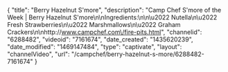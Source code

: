 {
    "title": "Berry Hazelnut S'more",
    "description": "Camp Chef S'more of the Week | Berry Hazelnut S'more\n\nIngredients:\n\n\u2022 Nutella\n\u2022 Fresh Strawberries\n\u2022 Marshmallows\n\u2022 Graham Crackers\n\nhttp:\/\/www.campchef.com\/fire-pits.html",
    "channelid": "6288482",
    "videoid": "7161674",
    "date_created": "1435620239",
    "date_modified": "1469147484",
    "type": "captivate",
    "layout": "channelVideo",
    "url": "\/campchef\/berry-hazelnut-s-more\/6288482-7161674"
}